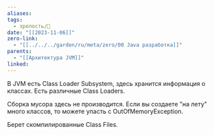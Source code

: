 ```yaml
---
aliases: 
tags:
  - зрелость/🌱
date: "[[2023-11-06]]"
zero-link:
  - "[[../../../garden/ru/meta/zero/00 Java разработка]]"
parents:
  - "[[Архитектура JVM]]"
linked: 
---
```

В JVM есть Class Loader Subsystem, здесь хранится информация о классах. Есть различные Class Loaders.

Сборка мусора здесь не производится. Если вы создаете "на лету" много классов, то можете упасть с OutOfMemoryException.

Берет скомпилированные Class Files.
